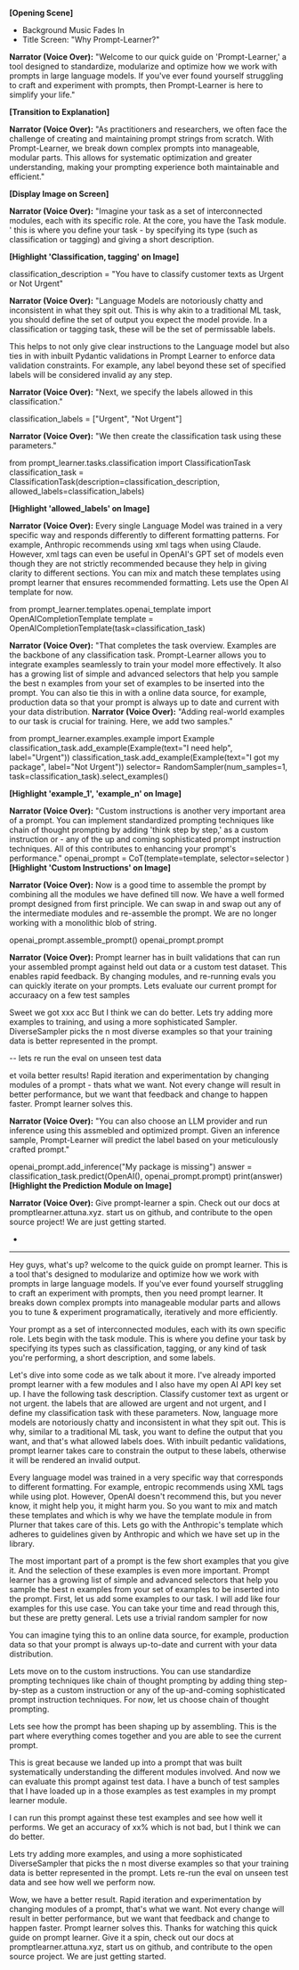 
**[Opening Scene]**

- Background Music Fades In
- Title Screen: "Why Prompt-Learner?"

**Narrator (Voice Over):** "Welcome to our quick guide on 'Prompt-Learner,' a tool designed to standardize, modularize and optimize how we work with prompts in large language models. If you've ever found yourself struggling to craft and experiment with prompts, then Prompt-Learner is here to simplify your life."

**[Transition to Explanation]**

**Narrator (Voice Over):** "As practitioners and researchers, we often face the challenge of creating and maintaining prompt strings from scratch. With Prompt-Learner, we break down complex prompts into manageable, modular parts. This allows for systematic optimization and greater understanding, making your prompting experience both maintainable and efficient."

**[Display Image on Screen]**

**Narrator (Voice Over):** "Imagine your task as a set of interconnected modules, each with its specific role. At the core, you have the Task module. '
this is where you define your task - by specifying its type (such as classification or tagging) and
giving a short description.

**[Highlight 'Classification, tagging' on Image]**

classification_description = "You have to classify customer texts as Urgent or Not Urgent"


**Narrator (Voice Over):** "Language Models are notoriously chatty and inconsistent in what they spit out. This is why akin to a traditional ML task, you should define the set of output you expect the model provide. In a classification or tagging task, these will be the set of permissable labels.

This helps to not only give clear instructions to the Language model but also ties in with inbuilt Pydantic validations in Prompt Learner to enforce data validation constraints. For example, any label beyond these set of specified labels will be considered invalid ay any step.

**Narrator (Voice Over):** "Next, we specify the labels allowed in this classification."

classification_labels = ["Urgent", "Not Urgent"]


**Narrator (Voice Over):** "We then create the classification task using these parameters."

from prompt_learner.tasks.classification import ClassificationTask
classification_task = ClassificationTask(description=classification_description, allowed_labels=classification_labels)

**[Highlight 'allowed_labels' on Image]**

**Narrator (Voice Over):** Every single Language Model was trained in a very specific way and responds differently to different formatting patterns. For example, Anthropic recommends using xml tags when using Claude. However, xml tags can even be useful in OpenAI's GPT set of models even though they are not strictly recommended because they help in giving clarity to different sections. You can mix and match these templates using prompt learner that ensures recommended formatting.  Lets use the Open AI template for now. 

from prompt_learner.templates.openai_template import OpenAICompletionTemplate
template = OpenAICompletionTemplate(task=classification_task)

**Narrator (Voice Over):** "That completes the task overview.
 Examples are the backbone of any classification task. Prompt-Learner allows you to integrate examples seamlessly to train your model more effectively. 
 It also has a growing list of simple and advanced selectors that help you sample the best n examples from your set of examples to be inserted into the prompt. 
 You can also tie this in with a online data source, for example, production data so that your prompt is always up to date and current with your data distribution.
**Narrator (Voice Over):** "Adding real-world examples to our task is crucial for training. Here, we add two samples."


from prompt_learner.examples.example import Example
classification_task.add_example(Example(text="I need help", label="Urgent"))
classification_task.add_example(Example(text="I got my package", label="Not Urgent"))
selector= RandomSampler(num_samples=1, task=classification_task).select_examples()

**[Highlight 'example_1', 'example_n' on Image]**



**Narrator (Voice Over):** "Custom instructions is another very important area of a prompt. You can implement standardized prompting techniques like chain of thought prompting by adding  'think step by step,'  as a custom instruction or - any of the up and coming sophisticated prompt instruction techniques. All of this contributes to enhancing your prompt's performance."
openai_prompt = CoT(template=template, selector=selector )
**[Highlight 'Custom Instructions' on Image]**

**Narrator (Voice Over):**  Now is a good time to assemble the prompt by combining all the modules we have defined till now.  We have a well formed prompt designed from first principle. We can swap in and swap out any of the intermediate modules and re-assemble the prompt. We are no longer working with a monolithic blob of string.

openai_prompt.assemble_prompt()
openai_prompt.prompt

**Narrator (Voice Over):** Prompt learner has in built validations that can run your assembled prompt against held out data or a custom test dataset. This enables rapid feedback. By changing modules, and re-running evals you can quickly iterate on your prompts. Lets evaluate our current prompt for accuraacy on a few test samples

Sweet we got xxx acc
But I think we can do better.
Lets try adding more examples to training, and using a more sophisticated Sampler. DiverseSampler picks the n most diverse examples so that your training data is better represented in the prompt. 

--
lets re run the eval on unseen test data

et voila better results!
Rapid iteration and experimentation by changing modules of a prompt - thats what we want. Not every change will result in better performance, but we want that feedback and change to happen faster. Prompt learner solves this.

**Narrator (Voice Over):** "You can also choose an LLM provider and run inference using this assmebled and optimized prompt. Given an inference sample, Prompt-Learner will predict the label based on your meticulously crafted prompt."

openai_prompt.add_inference("My package is missing")
answer = classification_task.predict(OpenAI(), openai_prompt.prompt)
print(answer)
**[Highlight the Prediction Module on Image]**

**Narrator (Voice Over):** Give prompt-learner a spin. Check out our docs at promptlearner.attuna.xyz. start us on github, and contribute to the open source project! We are just getting started.

-



---


Hey guys, what's up?  welcome to the quick guide on prompt learner. This is a tool that's designed to modularize and optimize how we work with prompts in large language models.
If you've ever found yourself struggling to craft an experiment with prompts, then you need prompt learner. It breaks down complex prompts into manageable modular parts and allows you to tune & experiment programatically, iteratively and more efficiently.


Your prompt as a set of interconnected modules, each with its own specific role.
Lets begin with the task module. This is where you define your task by specifying its types such as classification, tagging, or any kind of task you're performing, a short description, and some labels.


Let's dive into some code as we talk about it more. I've already imported prompt learner with a few modules and I also have my open AI API key set up.
I have the following task description. Classify customer text as urgent or not urgent. the labels that are allowed are urgent and not urgent, and I define my classification task with these parameters.
Now, language more models are notoriously chatty and inconsistent in what they spit out. This is why, similar to a traditional ML task, you want to define the output that you want, and that's what allowed labels does.
With inbuilt pedantic validations, prompt learner takes care to constrain the output to these labels, otherwise it will be rendered an invalid output.


Every language model was trained in a very specific way that corresponds to different formatting.
For example, entropic recommends using XML tags while using plot. However, OpenAI doesn't recommend this, but you never know, it might help you, it might harm you.
So you want to mix and match these templates and which is why we have the template module in from Plurner that takes care of this.
Lets go with the Anthropic's  template which adheres to guidelines given by Anthropic and which we have set up in the library.


The most important part of a prompt is the few short examples that you give it. And the selection of these examples is even more important. Prompt learner has a growing list of simple and advanced selectors that help you sample the best n examples from your set of examples to be inserted into the prompt.
First, let us add some examples to our task. I will add like four examples for this use case.
You can take your time and read through this, but these are pretty general. 
Lets use a trivial random sampler for now

You can imagine tying this to an online data source, for example, production data so that your prompt is always up-to-date and current with your data distribution.



Lets move on to the custom instructions.
You can use standardize prompting techniques like chain of thought prompting by adding thing step-by-step as a custom instruction or any of the up-and-coming sophisticated prompt instruction techniques.
For now, let us choose chain of thought prompting. 

Lets see how the prompt has been shaping up by assembling. This is the part where everything comes together and you are able to see the current prompt.

This is great because we landed up into a prompt that was built systematically understanding the different modules involved.
And now we can evaluate this prompt against test data. I have a bunch of test samples that I have loaded up in a those examples as test examples in my prompt learner module.


I can run this prompt against these test examples and see how well it performs. We get an accuracy of xx% which is not bad, but I think we can do better.

Lets try adding more examples, and using a more sophisticated DiverseSampler that picks the n most diverse examples so that your training data is better represented in the prompt.
Lets re-run the eval on unseen test data and see how well we perform now.


Wow, we have a better result. Rapid iteration and experimentation by changing modules of a prompt, that's what we want. Not every change will result in better performance, but we want that feedback and change to happen faster. Prompt learner solves this.
Thanks for watching this quick guide on prompt learner. Give it a spin, check out our docs at promptlearner.attuna.xyz, start us on github, and contribute to the open source project. We are just getting started.
